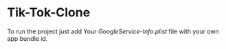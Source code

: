 # Tik-Tok-Clone

To run the project just add Your _GoogleService-Info.plist_ file with your own app bundle id. 
